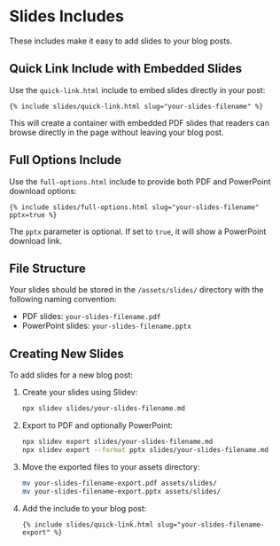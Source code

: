 # Slides Includes

These includes make it easy to add slides to your blog posts.

## Quick Link Include with Embedded Slides

Use the `quick-link.html` include to embed slides directly in your post:

```liquid
{% include slides/quick-link.html slug="your-slides-filename" %}
```

This will create a container with embedded PDF slides that readers can browse directly in the page without leaving your blog post.

## Full Options Include

Use the `full-options.html` include to provide both PDF and PowerPoint download options:

```liquid
{% include slides/full-options.html slug="your-slides-filename" pptx=true %}
```

The `pptx` parameter is optional. If set to `true`, it will show a PowerPoint download link.

## File Structure

Your slides should be stored in the `/assets/slides/` directory with the following naming convention:

- PDF slides: `your-slides-filename.pdf`
- PowerPoint slides: `your-slides-filename.pptx`

## Creating New Slides

To add slides for a new blog post:

1. Create your slides using Slidev:
   ```bash
   npx slidev slides/your-slides-filename.md
   ```

2. Export to PDF and optionally PowerPoint:
   ```bash
   npx slidev export slides/your-slides-filename.md
   npx slidev export --format pptx slides/your-slides-filename.md
   ```

3. Move the exported files to your assets directory:
   ```bash
   mv your-slides-filename-export.pdf assets/slides/
   mv your-slides-filename-export.pptx assets/slides/
   ```

4. Add the include to your blog post:
   ```liquid
   {% include slides/quick-link.html slug="your-slides-filename-export" %}
   ```
